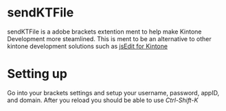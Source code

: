 # sendKTFile
sendKTFile is a adobe brackets extention ment to help make Kintone Development more steamlined. This is ment to be an alternative to other kintone development solutions such as [jsEdit for Kintone](https://github.com/kintone/plugin-sdk/tree/master/examples/js-edit)

# Setting up
Go into your brackets settings and setup your username, password, appID, and domain. After you reload you should be able to use *Ctrl-Shift-K*